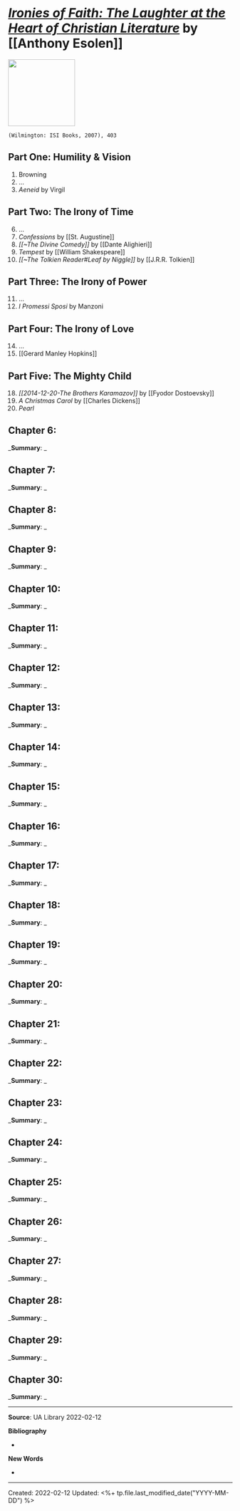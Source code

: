 
# [*Ironies of Faith: The Laughter at the Heart of Christian Literature*](https://www.scribd.com/book/218529839/Ironies-of-Faith-The-Laughter-at-the-Heart-of-Christian-Literature) by [[Anthony Esolen]]

<img src="https://imgv2-1-f.scribdassets.com/img/word_document/218529839/original/432x574/cfacba43b1/1617782548?v=1" width=150>

`(Wilmington: ISI Books, 2007), 403`


## Part One: Humility & Vision
1. Browning
2. ...
5. *Aeneid* by Virgil 


## Part Two: The Irony of Time
6. ...
7. *Confessions* by [[St. Augustine]]
8. *[[~The Divine Comedy]]* by [[Dante Alighieri]]
9. *Tempest* by [[William Shakespeare]]
10. *[[~The Tolkien Reader#Leaf by Niggle]]* by [[J.R.R. Tolkien]]



## Part Three: The Irony of Power
11. ...
13. *I Promessi Sposi* by Manzoni



## Part Four: The Irony of Love
14. ...
17. [[Gerard Manley Hopkins]]



## Part Five: The Mighty Child
18. *[[2014-12-20-The Brothers Karamazov]]* by [[Fyodor Dostoevsky]]
19. *A Christmas Carol* by [[Charles Dickens]]
20. *Pearl*



## Chapter 6:
_**Summary**: _



## Chapter 7:
_**Summary**: _



## Chapter 8:
_**Summary**: _



## Chapter 9:
_**Summary**: _



## Chapter 10:
_**Summary**: _



## Chapter 11:
_**Summary**: _



## Chapter 12:
_**Summary**: _



## Chapter 13:
_**Summary**: _



## Chapter 14:
_**Summary**: _



## Chapter 15:
_**Summary**: _



## Chapter 16:
_**Summary**: _



## Chapter 17:
_**Summary**: _



## Chapter 18:
_**Summary**: _



## Chapter 19:
_**Summary**: _



## Chapter 20:
_**Summary**: _



## Chapter 21:
_**Summary**: _



## Chapter 22:
_**Summary**: _



## Chapter 23:
_**Summary**: _



## Chapter 24:
_**Summary**: _



## Chapter 25:
_**Summary**: _



## Chapter 26:
_**Summary**: _



## Chapter 27:
_**Summary**: _



## Chapter 28:
_**Summary**: _



## Chapter 29:
_**Summary**: _



## Chapter 30:
_**Summary**: _

--- 
**Source**: UA Library 2022-02-12

**Bibliography**

- 

**New Words**

- 

---
Created: 2022-02-12
Updated: <%+ tp.file.last_modified_date("YYYY-MM-DD") %>

